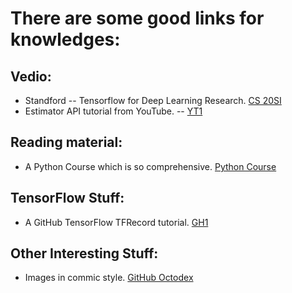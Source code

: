 # There are some good links for knowledges:


## Vedio:
- Standford -- Tensorflow for Deep Learning Research. [CS 20SI]
- Estimator API tutorial from YouTube. -- [YT1]

## Reading material:

- A Python Course which is so comprehensive. [Python Course]

## TensorFlow Stuff:
- A GitHub TensorFlow TFRecord tutorial. [GH1]

## Other Interesting Stuff:
- Images in commic style. [GitHub Octodex]

[CS 20SI]: <https://web.stanford.edu/class/cs20si/2017/syllabus.html>
[YT1]: <https://www.youtube.com/watch?v=BhQW2OLzx_c>
[GH1]: <https://github.com/yeephycho/tensorflow_input_image_by_tfrecord/tree/master/src>
[Python Course]: <https://www.python-course.eu/index.php>
[GitHub Octodex]: <https://octodex.github.com/>